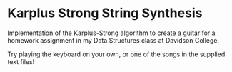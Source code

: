 # Karplus Strong String Synthesis
Implementation of the Karplus-Strong algorithm to create a guitar for a homework assignment in my Data Structures class at Davidson College.

Try playing the keyboard on your own, or one of the songs in the supplied text files!
